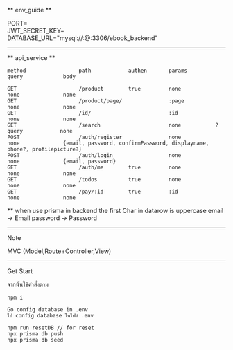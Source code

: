 ** env_guide **

PORT=<br>
JWT_SECRET_KEY=<br>
DATABASE_URL="mysql://<username>:<password>@<IP>:3306/ebook_backend"<br>

----------------------

** api_service **

```
method                 path            authen       params         query             body

GET                    /product        true         none           none              none
GET                    /product/page/               :page          none              none
GET                    /id/                         :id            none              none
GET                    /search                      none           ?query            none
POST                   /auth/register               none           none              {email, password, confirmPassword, displayname, phone?, profilepicture?}
POST                   /auth/login                  none           none              {email, password}
GET                    /auth/me        true         none           none              none
GET                    /todos          true         none           none              none
GET                    /pay/:id        true         :id            none              none
```
**
when use prisma in backend the first Char in datarow is uppercase
email -> Email
password -> Password

----------------------

Note

MVC (Model,Route+Controller,View)

----------------------
Get Start

จากนั้นใช้คำสั่งตาม
```
npm i 

Go config database in .env
ไป config database ในไฟล์ .env

npm run resetDB // for reset
npx prisma db push
npx prisma db seed
```